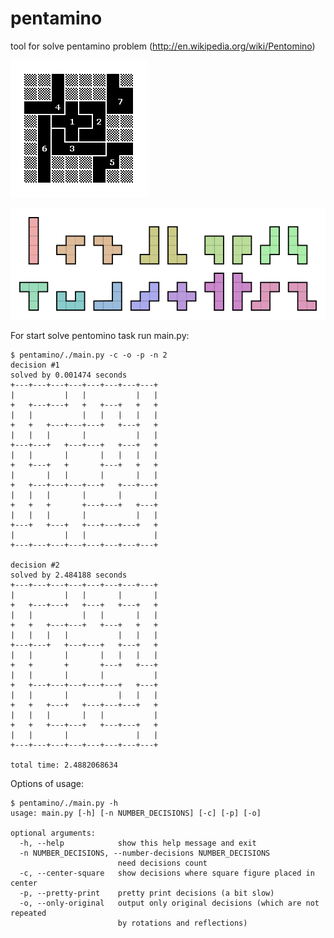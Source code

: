 pentamino
=========

tool for solve pentamino problem (http://en.wikipedia.org/wiki/Pentomino)

![pentamino process decision](img/pentomino_process.gif)

![pentamino_figures](img/figures.png)

For start solve pentomino task run main.py:

    $ pentamino/./main.py -c -o -p -n 2
    decision #1
    solved by 0.001474 seconds
    +---+---+---+---+---+---+---+---+
    |           |   |           |   |
    +   +---+---+   +   +---+   +   +
    |   |           |   |   |   |   |
    +   +   +---+---+---+   +---+   +
    |   |   |       |           |   |
    +---+---+   +---+---+   +---+   +
    |   |       |       |   |   |   |
    +   +---+   +       +---+   +   +
    |       |   |       |       |   |
    +   +---+---+---+---+   +---+---+
    |   |   |       |       |       |
    +   +   +       +---+---+   +---+
    |   |   |       |           |   |
    +---+   +---+   +---+---+---+   +
    |           |   |               |
    +---+---+---+---+---+---+---+---+

    decision #2
    solved by 2.484188 seconds
    +---+---+---+---+---+---+---+---+
    |           |   |       |       |
    +   +---+---+   +---+   +---+   +
    |   |           |   |       |   |
    +   +   +---+---+   +---+   +   +
    |   |   |   |           |   |   |
    +---+---+   +---+---+   +---+   +
    |   |       |       |   |   |   |
    +   +       +       +---+   +---+
    |   |       |       |           |
    +   +---+---+---+---+---+   +---+
    |   |       |           |   |   |
    +   +   +---+   +---+---+---+   +
    |   |   |       |   |           |
    +   +   +---+---+   +---+---+   +
    |   |       |               |   |
    +---+---+---+---+---+---+---+---+

    total time: 2.4882068634

Options of usage:

    $ pentamino/./main.py -h
    usage: main.py [-h] [-n NUMBER_DECISIONS] [-c] [-p] [-o]

    optional arguments:
      -h, --help            show this help message and exit
      -n NUMBER_DECISIONS, --number-decisions NUMBER_DECISIONS
                            need decisions count
      -c, --center-square   show decisions where square figure placed in center
      -p, --pretty-print    pretty print decisions (a bit slow)
      -o, --only-original   output only original decisions (which are not repeated
                            by rotations and reflections)